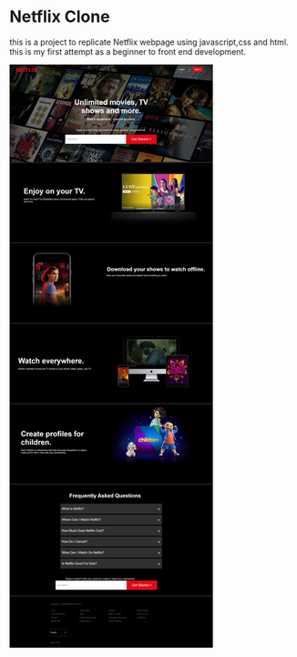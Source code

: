 # Netflix Clone
this is a project to replicate Netflix webpage using javascript,css and html. this is my first attempt as a beginner to front end development.

![screenshot](Netflix.png)
